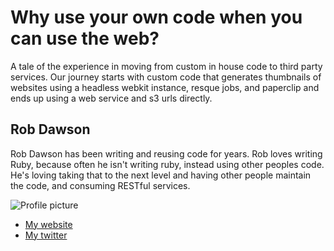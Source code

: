 # Why use your own code when you can use the web?

A tale of the experience in moving from custom in house code to third party services. Our journey starts with custom code that generates thumbnails of websites using a headless webkit instance, resque jobs, and paperclip and ends up using a web service and s3 urls directly.

## Rob Dawson

Rob Dawson has been writing and reusing code for years.  Rob loves writing Ruby, because often he isn't writing ruby, instead using other peoples code.  He's loving taking that to the next level and having other people maintain the code, and consuming RESTful services.

![Profile picture](https://raw.github.com/rubyaustralia/rubyconfau-2013-cfp/master/rob_dawson-why_use_your_own_code_when_you_can_use_the_web/profile_picture.jpg)

- [My website](http://www.rojotek.com/blog)
- [My twitter](https://twitter.com/rojotek)
